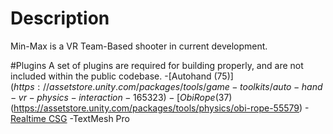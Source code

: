 # Description

Min-Max is a VR Team-Based shooter in current development.

#Plugins
A set of plugins are required for building properly, and are not included within the public codebase.
-[Autohand ($75)](https://assetstore.unity.com/packages/tools/game-toolkits/auto-hand-vr-physics-interaction-165323)
-[Obi Rope ($37)(https://assetstore.unity.com/packages/tools/physics/obi-rope-55579)
-[Realtime CSG](https://assetstore.unity.com/packages/tools/modeling/realtime-csg-69542)
-TextMesh Pro
